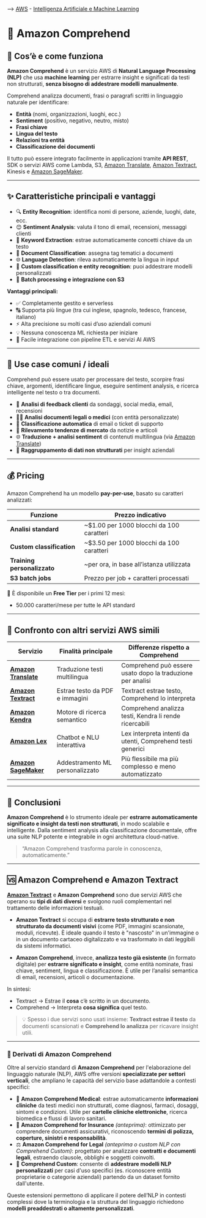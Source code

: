 --> [AWS](AWS.md)  -  [Intelligenza Artificiale e Machine Learning](Intelligenza-artificiale-Machine-Learning-e-Analytics.md)

# 🧠 Amazon Comprehend

## 📘 Cos’è e come funziona

**Amazon Comprehend** è un servizio AWS di **Natural Language Processing (NLP)** che usa **machine learning** per estrarre insight e significati da testi non strutturati, **senza bisogno di addestrare modelli manualmente**.

Comprehend analizza documenti, frasi o paragrafi scritti in linguaggio naturale per identificare:
- **Entità** (nomi, organizzazioni, luoghi, ecc.)
- **Sentiment** (positivo, negativo, neutro, misto)
- **Frasi chiave**
- **Lingua del testo**
- **Relazioni tra entità**
- **Classificazione dei documenti**

Il tutto può essere integrato facilmente in applicazioni tramite **API REST**, SDK o servizi AWS come Lambda, S3, [Amazon Translate](Amazon-Translate.md), [Amazon Textract](Amazon-Textract.md), Kinesis e [Amazon SageMaker](Amazon-SageMaker.md).

---

## ✨ Caratteristiche principali e vantaggi

- 🔍 **Entity Recognition**: identifica nomi di persone, aziende, luoghi, date, ecc.
- 😊 **Sentiment Analysis**: valuta il tono di email, recensioni, messaggi clienti
- 📌 **Keyword Extraction**: estrae automaticamente concetti chiave da un testo
- 🧾 **Document Classification**: assegna tag tematici a documenti
- 🌐 **Language Detection**: rileva automaticamente la lingua in input
- 🧬 **Custom classification e entity recognition**: puoi addestrare modelli personalizzati
- 🔁 **Batch processing e integrazione con S3**

**Vantaggi principali:**

- ✅ Completamente gestito e serverless
- 🔠 Supporta più lingue (tra cui inglese, spagnolo, tedesco, francese, italiano)
- ⚡ Alta precisione su molti casi d’uso aziendali comuni
- 💡 Nessuna conoscenza ML richiesta per iniziare
- 🔌 Facile integrazione con pipeline ETL e servizi AI AWS

---

## 🚀 Use case comuni / ideali

Comprehend può essere usato per processare del testo, scorpire frasi chiave, argomenti, identificare lingue, eseguire sentiment analysis, e ricerca intelligente nel testo o tra documenti.

- 💬 **Analisi di feedback clienti** da sondaggi, social media, email, recensioni
- 🧑‍⚖️ **Analisi documenti legali o medici** (con entità personalizzate)
- 🧾 **Classificazione automatica** di email o ticket di supporto
- 🏢 **Rilevamento tendenze di mercato** da notizie e articoli
- 🌐 **Traduzione + analisi sentiment** di contenuti multilingua (via [Amazon Translate](Amazon-Translate.md))
- 🧠 **Raggruppamento di dati non strutturati** per insight aziendali

---

## 💰 Pricing

Amazon Comprehend ha un modello **pay-per-use**, basato su caratteri analizzati:

| Funzione                  | Prezzo indicativo                     |
|---------------------------|----------------------------------------|
| **Analisi standard**      | ~$1.00 per 1000 blocchi da 100 caratteri |
| **Custom classification** | ~$3.50 per 1000 blocchi da 100 caratteri |
| **Training personalizzato** | ~per ora, in base all’istanza utilizzata |
| **S3 batch jobs**         | Prezzo per job + caratteri processati |

🔹 È disponibile un **Free Tier** per i primi 12 mesi:  
- 50.000 caratteri/mese per tutte le API standard

---

## 🔄 Confronto con altri servizi AWS simili

| Servizio               | Finalità principale                          | Differenze rispetto a Comprehend                             |
|------------------------|-----------------------------------------------|--------------------------------------------------------------|
| **[Amazon Translate](Amazon-Translate.md)**   | Traduzione testi multilingua                  | Comprehend può essere usato dopo la traduzione per analisi   |
| **[Amazon Textract](Amazon-Textract.md)**    | Estrae testo da PDF e immagini                | Textract estrae testo, Comprehend lo interpreta              |
| **[Amazon Kendra](Amazon-Kendra.md)**      | Motore di ricerca semantico                   | Comprehend analizza testi, Kendra li rende ricercabili       |
| **[Amazon Lex](Amazon-Lex.md)**         | Chatbot e NLU interattiva                     | Lex interpreta intenti da utenti, Comprehend testi generici  |
| **[Amazon SageMaker](Amazon-SageMaker.md)**   | Addestramento ML personalizzato               | Più flessibile ma più complesso e meno automatizzato         |

---

## 📌 Conclusioni

**Amazon Comprehend** è lo strumento ideale per **estrarre automaticamente significato e insight da testi non strutturati**, in modo scalabile e intelligente. Dalla sentiment analysis alla classificazione documentale, offre una suite NLP potente e integrabile in ogni architettura cloud-native.

> “Amazon Comprehend trasforma parole in conoscenza, automaticamente.”

---

## 🆚 Amazon Comprehend e Amazon Textract

**[Amazon Textract](Amazon-Textract.md)** e **Amazon Comprehend** sono due servizi AWS che operano su **tipi di dati diversi** e svolgono ruoli complementari nel trattamento delle informazioni testuali.

- **Amazon Textract** si occupa di **estrarre testo strutturato e non strutturato da documenti visivi** (come PDF, immagini scansionate, moduli, ricevute). È ideale quando il testo è "nascosto" in un'immagine o in un documento cartaceo digitalizzato e va trasformato in dati leggibili da sistemi informatici.

- **Amazon Comprehend**, invece, **analizza testo già esistente** (in formato digitale) per **estrarre significato e insight**, come entità nominate, frasi chiave, sentiment, lingua e classificazione. È utile per l’analisi semantica di email, recensioni, articoli o documentazione.

In sintesi:
- Textract → Estrae il **cosa** c’è scritto in un documento.
- Comprehend → Interpreta **cosa significa** quel testo.

> 💡 Spesso i due servizi sono usati insieme: **Textract estrae il testo** da documenti scansionati e **Comprehend lo analizza** per ricavare insight utili.


---

### 🧠 Derivati di Amazon Comprehend

Oltre al servizio standard di **Amazon Comprehend** per l'elaborazione del linguaggio naturale (NLP), AWS offre versioni **specializzate per settori verticali**, che ampliano le capacità del servizio base adattandole a contesti specifici:

- 🏥 **Amazon Comprehend Medical**: estrae automaticamente **informazioni cliniche** da testi medici non strutturati, come diagnosi, farmaci, dosaggi, sintomi e condizioni. Utile per **cartelle cliniche elettroniche**, ricerca biomedica e flussi di lavoro sanitari.
- 🧾 **Amazon Comprehend for Insurance** *(anteprima)*: ottimizzato per comprendere documenti assicurativi, riconoscendo **termini di polizza, coperture, sinistri e responsabilità**.
- ⚖️ **Amazon Comprehend for Legal** *(anteprima o custom NLP con Comprehend Custom)*: progettato per analizzare **contratti e documenti legali**, estraendo clausole, obblighi e soggetti coinvolti.
- 🧪 **Comprehend Custom**: consente di **addestrare modelli NLP personalizzati** per casi d'uso specifici (es. riconoscere entità proprietarie o categorie aziendali) partendo da un dataset fornito dall'utente.

Queste estensioni permettono di applicare il potere dell’NLP in contesti complessi dove la terminologia e la struttura del linguaggio richiedono **modelli preaddestrati o altamente personalizzati**.

